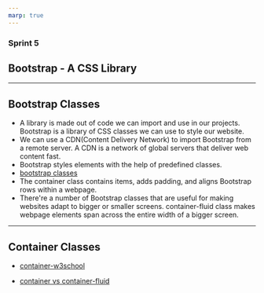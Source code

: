 ```yaml
---
marp: true
---
```


<!-- ctrl+shift+m for preview -->

### Sprint 5
## Bootstrap - A CSS Library

---

## Bootstrap Classes
* A library is made out of code we can import and use in our projects. Bootstrap is a library of CSS classes we can use to style our website.
* We can use a CDN(Content Delivery Network) to import Bootstrap from a remote server. A CDN is a network of global servers that deliver web content fast.
* Bootstrap styles elements with the help of predefined classes. 
* [bootstrap classes](https://www.w3schools.com/bootstrap/bootstrap_ref_all_classes.asp)
* The container class contains items, adds padding, and aligns Bootstrap rows within a webpage.
* There're a number of Bootstrap classes that are useful for making websites adapt to bigger or smaller screens. container-fluid class makes webpage elements span across the entire width of a bigger screen.

---

## Container Classes
* [container-w3school](https://www.w3schools.com/bootstrap4/bootstrap_containers.asp#:~:text=Containers%20are%20used%20to%20pad,entire%20width%20of%20the%20viewport)

* [container vs container-fluid](./img/container-vs-fluid.png)